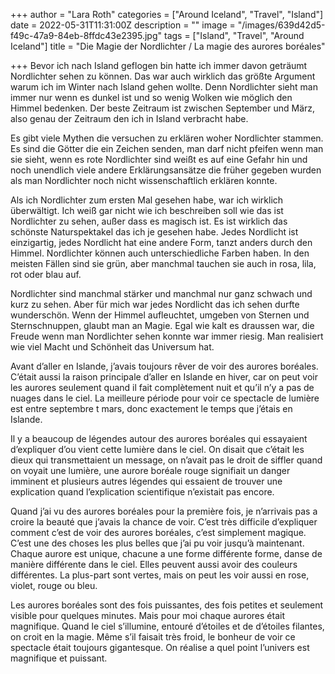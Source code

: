+++
author = "Lara Roth"
categories = ["Around Iceland", "Travel", "Island"]
date = 2022-05-31T11:31:00Z
description = ""
image = "/images/639d42d5-f49c-47a9-84eb-8ffdc43e2395.jpg"
tags = ["Island", "Travel", "Around Iceland"]
title = "Die Magie der Nordlichter / La magie des aurores boréales"

+++
Bevor ich nach Island geflogen bin hatte ich immer davon geträumt Nordlichter sehen zu können. Das war auch wirklich das größte Argument warum ich im Winter nach Island gehen wollte. Denn Nordlichter sieht man immer nur wenn es dunkel ist und so wenig Wolken wie möglich den Himmel bedenken. Der beste Zeitraum ist zwischen September und März, also genau der Zeitraum den ich in Island verbracht habe.

  
Es gibt viele Mythen die versuchen zu erklären woher Nordlichter stammen. Es sind die Götter die ein Zeichen senden, man darf nicht pfeifen wenn man sie sieht, wenn es rote Nordlichter sind weißt es auf eine Gefahr hin und noch unendlich viele andere Erklärungsansätze die früher gegeben wurden als man Nordlichter noch nicht wissenschaftlich erklären konnte.

  
Als ich Nordlichter zum ersten Mal gesehen habe, war ich wirklich überwältigt. Ich weiß gar nicht wie ich beschreiben soll wie das ist Nordlichter zu sehen, außer dass es magisch ist. Es ist wirklich das schönste Naturspektakel das ich je gesehen habe. Jedes Nordlicht ist einzigartig, jedes Nordlicht hat eine andere Form, tanzt anders durch den Himmel. Nordlichter können auch unterschiedliche Farben haben. In den meisten Fällen sind sie grün, aber manchmal tauchen sie auch in rosa, lila, rot oder blau auf.

  
Nordlichter sind manchmal stärker und manchmal nur ganz schwach und kurz zu sehen. Aber für mich war jedes Nordlicht das ich sehen durfte wunderschön. Wenn der Himmel aufleuchtet, umgeben von Sternen und Sternschnuppen, glaubt man an Magie. Egal wie kalt es draussen war, die Freude wenn man Nordlichter sehen konnte war immer riesig. Man realisiert wie viel Macht und Schönheit das Universum hat.

Avant d’aller en Islande, j’avais toujours rêver de voir des aurores boréales. C’était aussi la raison principale d’aller en Islande en hiver, car on peut voir les aurores seulement quand il fait complètement nuit et qu’il n’y a pas de nuages dans le ciel. La meilleure période pour voir ce spectacle de lumière est entre septembre t mars, donc exactement le temps que j’étais en Islande.

  
Il y a beaucoup de légendes autour des aurores boréales qui essayaient d’expliquer d’ou vient cette lumière dans le ciel. On disait que c’était les dieux qui transmettaient un message, on n’avait pas le droit de siffler quand on voyait une lumière, une aurore boréale rouge signifiait un danger imminent et plusieurs autres légendes qui essaient de trouver une explication quand l’explication scientifique n’existait pas encore.

Quand j’ai vu des aurores boréales pour la première fois, je n’arrivais pas a croire la beauté que j’avais la chance de voir. C’est très difficile d’expliquer comment c’est de voir des aurores boréales, c’est simplement magique. C’est une des choses les plus belles que j’ai pu voir jusqu’à maintenant. Chaque aurore est unique, chacune a une forme différente forme, danse de manière différente dans le ciel. Elles peuvent aussi avoir des couleurs différentes. La plus-part sont vertes, mais on peut les voir aussi en rose, violet, rouge ou bleu.

Les aurores boréales sont des fois puissantes, des fois petites et seulement visible pour quelques minutes. Mais pour moi chaque aurores était magnifique. Quand le ciel s’illumine, entouré d’étoiles et de d’étoiles filantes, on croit en la magie. Même s’il faisait très froid, le bonheur de voir ce spectacle était toujours gigantesque. On réalise a quel point l’univers est magnifique et puissant.